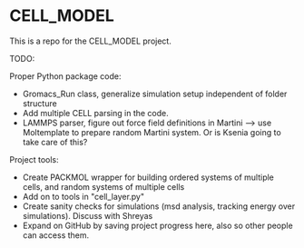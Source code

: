 # CELL_MODEL

This is a repo for the CELL_MODEL project. 

TODO: 

Proper Python package code:
- Gromacs_Run class, generalize simulation setup independent of folder structure
- Add multiple CELL parsing in the code. 
- LAMMPS parser, figure out force field definitions in Martini --> use Moltemplate to prepare random Martini system. Or is Ksenia going to take care of this?

Project tools:

- Create PACKMOL wrapper for building ordered systems of multiple cells, and random systems of multiple cells
- Add on to tools in "cell_layer.py"
- Create sanity checks for simulations (msd analysis, tracking energy over simulations). Discuss with Shreyas
- Expand on GitHub by saving project progress here, also so other people can access them. 
